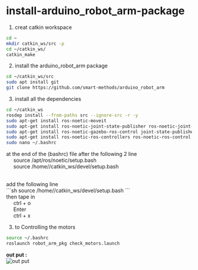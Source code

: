 # install-arduino_robot_arm-package

1. creat catkin workspace
 ```sh
 cd ~
 mkdir catkin_ws/src -p
 cd ~/catkin_ws/
 catkin_make
   ```
2. install the arduino_robot_arm package
 ```sh
 cd ~/catkin_ws/src
 sudo apt install git 
 git clone https://github.com/smart-methods/arduino_robot_arm
   ```
3. install all the dependencies
 ```sh
 cd ~/catkin_ws
 rosdep install --from-paths src --ignore-src -r -y
 sudo apt-get install ros-noetic-moveit
 sudo apt-get install ros-noetic-joint-state-publisher ros-noetic-joint-state-publisher-gui
 sudo apt-get install ros-noetic-gazebo-ros-control joint-state-publisher
 sudo apt-get install ros-noetic-ros-controllers ros-noetic-ros-control
 sudo nano ~/.bashrc
   ```
 at the end of the (bashrc) file 
 after the following 2 line
 <br>
  &nbsp;&nbsp;&nbsp;&nbsp; source /apt/ros/noetic/setup.bash
 <br>
  &nbsp;&nbsp;&nbsp;&nbsp; source /home/<your user name>/catkin_ws/devel/setup.bash

 <br>
 add the following line
 <br>
  ```sh
source /home/<your user name>/catkin_ws/devel/setup.bash
   ```
 <br>
 then tape in 
 <br> &nbsp;&nbsp;&nbsp;&nbsp; ctrl + o
 <br> &nbsp;&nbsp;&nbsp;&nbsp; Enter
 <br> &nbsp;&nbsp;&nbsp;&nbsp; ctrl + x
   
3. to Controlling the motors
 ```sh
 source ~/.bashrc
roslaunch robot_arm_pkg check_motors.launch
   ```
   
 **out put :**
 <br>
 ![out put](https://user-images.githubusercontent.com/109582339/181009715-5c348ff1-2007-4e16-a578-e21aa8952085.PNG) 
